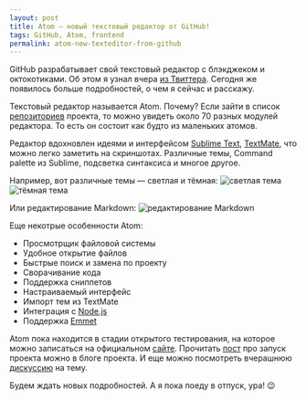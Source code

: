 ```yaml
---
layout: post
title: Atom — новый текстовый редактор от GitHub!
tags: GitHub, Atom, frontend
permalink: atom-new-texteditor-from-github
---
```


GitHub разрабатывает свой текстовый редактор с блэкджеком и октокотиками.
Об этом я узнал вчера [из Твиттера](https://twitter.com/HNTweets/status/438538941801574400).
Сегодня же появилось больше подробностей, о чем я сейчас и расскажу.

Текстовый редактор называется Atom. Почему?
Если зайти в список [репозиториев](https://github.com/atom) проекта, то можно увидеть около 70 разных модулей редактора.
То есть он состоит как будто из маленьких атомов.

Редактор вдохновлен идеями и интерфейсом [Sublime Text](http://www.sublimetext.com/), [TextMate](http://macromates.com/), что можно легко заметить на скриншотах.
Различные темы, Command palette из Sublime, подсветка синтаксиса и многое другое.

Например, вот различные темы — светлая и тёмная:
![светлая тема](http://habrastorage.org/getpro/habr/post_images/743/8a6/03a/7438a603a05df6df2a9c7abca8b791fb.png)
![тёмная тема](http://habrastorage.org/getpro/habr/post_images/0d3/7f0/4ff/0d37f04ffba41133a20ddf21815f670d.png)

Или редактирование Markdown:
![редактирование Markdown](http://habrastorage.org/getpro/habr/post_images/508/617/222/508617222e09647e8a0ddf60fa62b2ca.png)

Еще некотрые особенности Atom:

* Просмотрщик файловой системы
* Удобное открытие файлов
* Быстрые поиск и замена по проекту
* Сворачивание кода
* Поддержка сниппетов
* Настраиваемый интерфейс
* Импорт тем из TextMate
* Интеграция с [Node.js](http://nodejs.org/)
* Поддержка [Emmet](http://emmet.io/)

Atom пока находится в стадии открытого тестирования, на которое можно записаться на официальном [сайте](http://atom.io/).
Прочитать [пост](http://blog.atom.io/2014/02/26/introducing-atom.html) про запуск проекта можно в блоге проекта.
И еще можно посмотреть вчерашнюю [дискуссию](https://news.ycombinator.com/item?id=7302941) на тему.

Будем ждать новых подробностей. А я пока поеду в отпуск, ура! :wink: